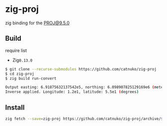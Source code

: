 # zig-proj
zig binding for the [PROJ@9.5.0](https://github.com/OSGeo/PROJ/tree/9.5.0)

## Build
require list
* Zig`0.13.0`

```bash
$ git clone --recurse-submodules https://github.com/catnuko/zig-proj
$ cd zig-proj
$ zig build run-convert

Output easting: 6.91875632137542e5, northing: 6.098907825129169e6 (meters)
Inverse applied. Longitude: 1.2e1, latitude: 5.5e1 (degrees)
```

## Install

```bash
zig fetch --save=zig-proj https://github.com/catnuko/zig-proj/archive/${COMMIT}.tar.gz

```